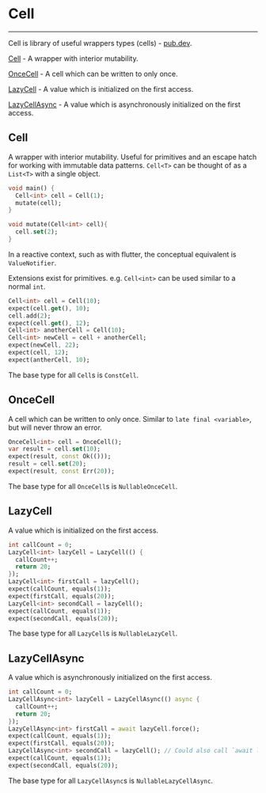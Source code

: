 # Cell
***
Cell is library of useful wrappers types (cells) - [pub.dev](https://pub.dev/documentation/rust/latest/cell/cell-library.html).

[Cell](#cell) - A wrapper with interior mutability.

[OnceCell](#oncecell) - A cell which can be written to only once.

[LazyCell](#lazycell) - A value which is initialized on the first access.

[LazyCellAsync](#lazycellasync) - A value which is asynchronously initialized on the first access.


## Cell
A wrapper with interior mutability. Useful for primitives and an escape hatch for working with immutable data patterns.
`Cell<T>` can be thought of as a `List<T>` with a single object.
```dart
void main() {
  Cell<int> cell = Cell(1);
  mutate(cell);
}

void mutate(Cell<int> cell){
  cell.set(2);
}
```
In a reactive context, such as with flutter, the conceptual equivalent is `ValueNotifier`.

Extensions exist for primitives. e.g. `Cell<int>` can be used similar to a normal `int`.
```dart
Cell<int> cell = Cell(10);
expect(cell.get(), 10);
cell.add(2);
expect(cell.get(), 12);
Cell<int> anotherCell = Cell(10);
Cell<int> newCell = cell + anotherCell;
expect(newCell, 22);
expect(cell, 12);
expect(antherCell, 10);
```
The base type for all `Cell`s is `ConstCell`.

## OnceCell
A cell which can be written to only once. Similar to `late final <variable>`, but will never throw an error.

```dart
OnceCell<int> cell = OnceCell();
var result = cell.set(10);
expect(result, const Ok(()));
result = cell.set(20);
expect(result, const Err(20));
```
The base type for all `OnceCell`s is `NullableOnceCell`.

## LazyCell
A value which is initialized on the first access.

```dart
int callCount = 0;
LazyCell<int> lazyCell = LazyCell(() {
  callCount++;
  return 20;
});
LazyCell<int> firstCall = lazyCell();
expect(callCount, equals(1));
expect(firstCall, equals(20));
LazyCell<int> secondCall = lazyCell();
expect(callCount, equals(1));
expect(secondCall, equals(20));
```
The base type for all `LazyCell`s is `NullableLazyCell`.

## LazyCellAsync
A value which is asynchronously initialized on the first access.

```dart
int callCount = 0;
LazyCellAsync<int> lazyCell = LazyCellAsync(() async {
  callCount++;
  return 20;
});
LazyCellAsync<int> firstCall = await lazyCell.force();
expect(callCount, equals(1));
expect(firstCall, equals(20));
LazyCellAsync<int> secondCall = lazyCell(); // Could also call `await lazyCell.force()` again.
expect(callCount, equals(1));
expect(secondCall, equals(20));
```
The base type for all `LazyCellAsync`s is `NullableLazyCellAsync`.
